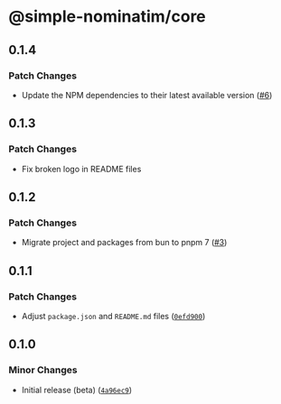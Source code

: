 # @simple-nominatim/core

## 0.1.4

### Patch Changes

- Update the NPM dependencies to their latest available version ([#6](https://github.com/jonathanlinat/simple-nominatim/pull/6))

## 0.1.3

### Patch Changes

- Fix broken logo in README files

## 0.1.2

### Patch Changes

- Migrate project and packages from bun to pnpm 7 ([#3](https://github.com/jonathanlinat/simple-nominatim/pull/3))

## 0.1.1

### Patch Changes

- Adjust `package.json` and `README.md` files ([`0efd900`](https://github.com/jonathanlinat/simple-nominatim/commit/0efd9008dbebd8b2db1d4dfa0e7d7d0e6ab1c23d))

## 0.1.0

### Minor Changes

- Initial release (beta) ([`4a96ec9`](https://github.com/jonathanlinat/simple-nominatim/commit/4a96ec9e299e04c39e1475ce8269096d468b439e))
